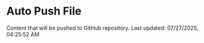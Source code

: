 # Auto Push File

Content that will be pushed to GitHub repository.
Last updated: 07/27/2025, 04:25:52 AM